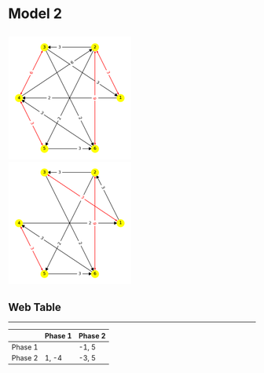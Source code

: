 # Model 2 #
<img src="./model2_phase_0.png" width="250" height="250"> <img src="./model2_phase_1.png" width="250" height="250"> 
---
## Web Table ##
---
||Phase 1|Phase 2|
|---|---|---|
Phase 1||-1, 5|
Phase 2|1, -4|-3, 5|